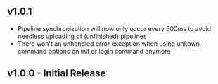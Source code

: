 ## v1.0.1
* Pipeline synchronization will now only occur every 500ms to avoid needless uploading of (unfinished) pipelines
* There won't an unhandled error exception when using unkown command options on init or login command anymore

## v1.0.0 - Initial Release
